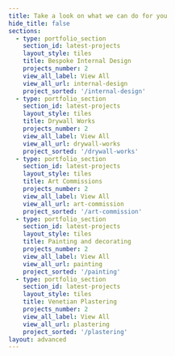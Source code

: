 ```yaml
---
title: Take a look on what we can do for you
hide_title: false
sections:
  - type: portfolio_section
    section_id: latest-projects
    layout_style: tiles
    title: Bespoke Internal Design
    projects_number: 2
    view_all_label: View All
    view_all_url: internal-design
    project_sorted: '/internal-design'
  - type: portfolio_section
    section_id: latest-projects
    layout_style: tiles
    title: Drywall Works
    projects_number: 2
    view_all_label: View All
    view_all_url: drywall-works
    project_sorted: '/drywall-works'
  - type: portfolio_section
    section_id: latest-projects
    layout_style: tiles
    title: Art Commissions
    projects_number: 2
    view_all_label: View All
    view_all_url: art-commission
    project_sorted: '/art-commission'
  - type: portfolio_section
    section_id: latest-projects
    layout_style: tiles
    title: Painting and decorating
    projects_number: 2
    view_all_label: View All
    view_all_url: painting
    project_sorted: '/painting'
  - type: portfolio_section
    section_id: latest-projects
    layout_style: tiles
    title: Venetian Plastering
    projects_number: 2
    view_all_label: View All
    view_all_url: plastering
    project_sorted: '/plastering'
layout: advanced
---
```

